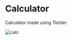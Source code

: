 # Calculator
Calculator made using Tkinter

![calc](https://user-images.githubusercontent.com/99242544/161728083-6cd6504f-4662-41f4-8b9e-e583c15f3444.png)
